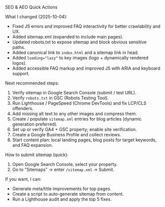 SEO & AEO Quick Actions

What I changed (2025-10-04):
- Fixed JS errors and improved FAQ interactivity for better crawlability and UX.
- Added sitemap.xml (expanded to include main pages).
- Updated robots.txt to expose sitemap and block obvious sensitive paths.
- Added canonical link to `index.html` and a sitemap link in head.
- Added `loading="lazy"` to key images (logo + dynamically rendered logos).
- Added accessible FAQ markup and improved JS with ARIA and keyboard support.

Next recommended steps:
1. Verify sitemap in Google Search Console (submit / test URL).
2. Verify `robots.txt` in GSC (Robots Testing Tool).
3. Run Lighthouse / PageSpeed (Chrome DevTools) and fix LCP/CLS offenders.
4. Add missing alt text to any other images and compress them.
5. Create / populate `sitemap.xml` entries for blog articles (dynamic generation preferred).
6. Set up or verify GA4 + GSC property; enable site verification.
7. Create a Google Business Profile and collect reviews.
8. Start content plan: local landing pages, blog posts for target keywords, and FAQ expansion.

How to submit sitemap (quick):
1. Open Google Search Console, select your property.
2. Go to "Sitemaps" → enter `/sitemap.xml` → Submit.

If you want, I can:
- Generate meta/title improvements for top pages.
- Create a script to auto-generate sitemap from content.
- Run a Lighthouse audit and apply the top 5 fixes.
